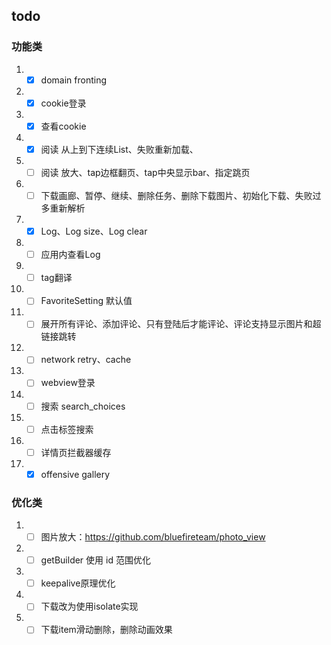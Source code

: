 ## todo
### 功能类
1. -[x] domain fronting
2. -[x] cookie登录
3. -[x] 查看cookie
4. -[x] 阅读 从上到下连续List、失败重新加载、
5. - [ ] 阅读 放大、tap边框翻页、tap中央显示bar、指定跳页
6. -[ ] 下载画廊、暂停、继续、删除任务、删除下载图片、初始化下载、失败过多重新解析
7. -[x]  Log、Log size、Log clear
8. - [ ]  应用内查看Log
9. - [ ] tag翻译
10. - [ ] FavoriteSetting 默认值
11. -[ ] 展开所有评论、添加评论、只有登陆后才能评论、评论支持显示图片和超链接跳转
12. - [ ] network retry、cache
13. - [ ] webview登录
14. -[ ] 搜索 search_choices
15. -[ ] 点击标签搜索
16. -[ ] 详情页拦截器缓存
17. -[x] offensive gallery

### 优化类
1. -[ ] 图片放大：https://github.com/bluefireteam/photo_view
2. -[ ] getBuilder 使用 id 范围优化 
3. -[ ] keepalive原理优化
4. -[ ] 下载改为使用isolate实现
5. -[ ] 下载item滑动删除，删除动画效果 
